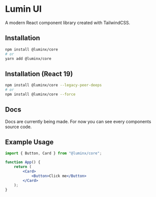 # Lumin UI

A modern React component library created with TailwindCSS.

## Installation

```bash
npm install @luminx/core
# or
yarn add @luminx/core
```

## Installation (React 19)

```bash
npm install @luminx/core --legacy-peer-deeps
# or
npm install @luminx/core --force
```

## Docs

Docs are currently being made. For now you can see every components source code.

## Example Usage

```jsx
import { Button, Card } from "@luminx/core";

function App() {
    return (
        <Card>
            <Button>Click me</Button>
        </Card>
    );
}
```
